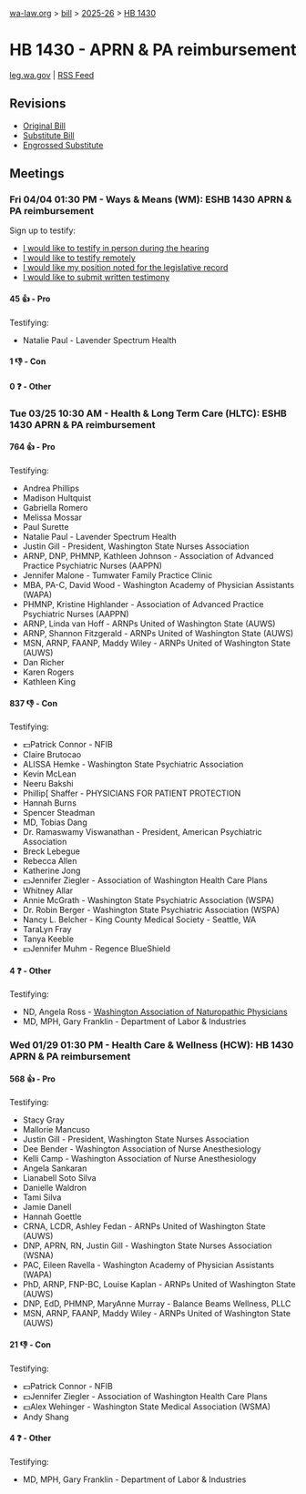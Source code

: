 [wa-law.org](/) > [bill](/bill/) > [2025-26](/bill/2025-26/) > [HB 1430](/bill/2025-26/hb/1430/)

# HB 1430 - APRN & PA reimbursement
[leg.wa.gov](https://app.leg.wa.gov/billsummary?BillNumber=1430&Year=2025&Initiative=false) | [RSS Feed](./rss.xml)

## Revisions
* [Original Bill](1/)
* [Substitute Bill](S/)
* [Engrossed Substitute](S.E/)

## Meetings
### Fri 04/04 01:30 PM - Ways & Means (WM): ESHB 1430 APRN & PA reimbursement
Sign up to testify:
* [I would like to testify in person during the hearing](https://app.leg.wa.gov/csi/Testifier/Add?chamber=House&mId=33216&aId=166796&caId=26843&tId=1)
* [I would like to testify remotely](https://app.leg.wa.gov/csi/Testifier/Add?chamber=House&mId=33216&aId=166796&caId=26843&tId=2)
* [I would like my position noted for the legislative record](https://app.leg.wa.gov/csi/Testifier/Add?chamber=House&mId=33216&aId=166796&caId=26843&tId=3)
* [I would like to submit written testimony](https://app.leg.wa.gov/csi/Testifier/Add?chamber=House&mId=33216&aId=166796&caId=26843&tId=4)

#### 45 👍 - Pro
Testifying:
* Natalie Paul - Lavender Spectrum Health

#### 1 👎 - Con

#### 0 ❓ - Other

### Tue 03/25 10:30 AM - Health & Long Term Care (HLTC): ESHB 1430 APRN & PA reimbursement
#### 764 👍 - Pro
Testifying:
* Andrea Phillips
* Madison Hultquist
* Gabriella Romero
* Melissa Mossar
* Paul Surette
* Natalie Paul - Lavender Spectrum Health
* Justin Gill - President, Washington State Nurses Association
* ARNP, DNP, PHMNP, Kathleen Johnson - Association of Advanced Practice Psychiatric Nurses (AAPPN)
* Jennifer Malone - Tumwater Family Practice Clinic
* MBA, PA-C, David Wood - Washington Academy of Physician Assistants (WAPA)
* PHMNP, Kristine Highlander - Association of Advanced Practice Psychiatric Nurses (AAPPN)
* ARNP, Linda van Hoff - ARNPs United of Washington State (AUWS)
* ARNP, Shannon Fitzgerald - ARNPs United of Washington State (AUWS)
* MSN, ARNP, FAANP, Maddy Wiley - ARNPs United of Washington State (AUWS)
* Dan Richer
* Karen Rogers
* Kathleen King

#### 837 👎 - Con
Testifying:
* 💵Patrick Connor - NFIB
* Claire Brutocao
* ALISSA Hemke - Washington State Psychiatric Association
* Kevin McLean
* Neeru Bakshi
* Phillip[ Shaffer - PHYSICIANS FOR PATIENT PROTECTION
* Hannah Burns
* Spencer Steadman
* MD, Tobias Dang
* Dr. Ramaswamy Viswanathan - President, American Psychiatric Association
* Breck Lebegue
* Rebecca Allen
* Katherine Jong
* 💵Jennifer Ziegler - Association of Washington Health Care Plans
* Whitney Allar
* Annie McGrath - Washington State Psychiatric Association (WSPA)
* Dr. Robin Berger - Washington State Psychiatric Association (WSPA)
* Nancy L. Belcher - King County Medical Society - Seattle, WA
* TaraLyn Fray
* Tanya Keeble
* 💵Jennifer Muhm - Regence BlueShield

#### 4 ❓ - Other
Testifying:
* ND, Angela Ross - [Washington Association of Naturopathic Physicians](/org/washington_association_of_naturopathic_physicians/)
* MD, MPH, Gary Franklin - Department of Labor & Industries

### Wed 01/29 01:30 PM - Health Care & Wellness (HCW): HB 1430 APRN & PA reimbursement
#### 568 👍 - Pro
Testifying:
* Stacy Gray
* Mallorie Mancuso
* Justin Gill - President, Washington State Nurses Association
* Dee Bender - Washington Association of Nurse Anesthesiology
* Kelli Camp - Washington Association of Nurse Anesthesiology
* Angela Sankaran
* Lianabell Soto Silva
* Danielle Waldron
* Tami Silva
* Jamie Danell
* Hannah Goettle
* CRNA, LCDR, Ashley Fedan - ARNPs United of Washington State (AUWS)
* DNP, APRN, RN, Justin Gill - Washington State Nurses Association (WSNA)
* PAC, Eileen Ravella - Washington Academy of Physician Assistants (WAPA)
* PhD, ARNP, FNP-BC, Louise Kaplan - ARNPs United of Washington State (AUWS)
* DNP, EdD, PHMNP, MaryAnne Murray - Balance Beams Wellness, PLLC
* MSN, ARNP, FAANP, Maddy Wiley - ARNPs United of Washington State (AUWS)

#### 21 👎 - Con
Testifying:
* 💵Patrick Connor - NFIB
* 💵Jennifer Ziegler - Association of Washington Health Care Plans
* 💵Alex Wehinger - Washington State Medical Association (WSMA)
* Andy Shang

#### 4 ❓ - Other
Testifying:
* MD, MPH, Gary Franklin - Department of Labor & Industries
